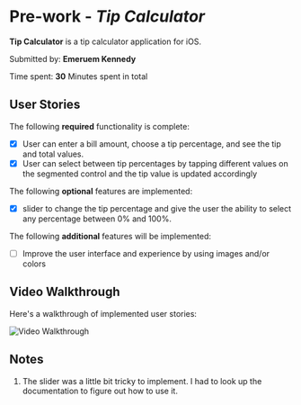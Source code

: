 # Pre-work - *Tip Calculator*

**Tip Calculator** is a tip calculator application for iOS.

Submitted by: **Emeruem Kennedy**

Time spent: **30** Minutes spent in total

## User Stories

The following **required** functionality is complete:

* [x] User can enter a bill amount, choose a tip percentage, and see the tip and total values.
* [x] User can select between tip percentages by tapping different values on the segmented control and the tip value is updated accordingly

The following **optional** features are implemented:

* [x] slider to change the tip percentage and give the user the ability to select any percentage between 0% and 100%.

The following **additional** features will be implemented:

- [ ] Improve the user interface and experience by using images and/or colors

## Video Walkthrough

Here's a walkthrough of implemented user stories:

<img src='https://im3.ezgif.com/tmp/ezgif-3-9bf722ebb9.gif' title='Video Walkthrough' width='' alt='Video Walkthrough' />

## Notes

1. The slider was a little bit tricky to implement. I had to look up the documentation to figure out how to use it.